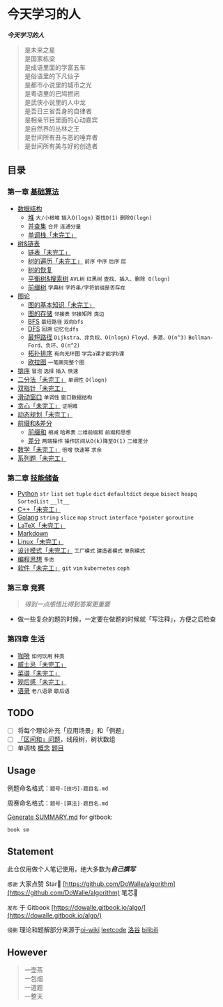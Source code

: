 # 今天学习的人

***今天学习的人***  

> 是未来之星  
> 是国家栋梁  
> 是成语里面的学富五车  
> 是俗语里的下凡仙子  
> 是都市小说里的城市之光  
> 是粤语里的巴鸠撚闭  
> 是武侠小说里的人中龙  
> 是吾日三省吾身的自律者  
> 是相亲节目里面的心动嘉宾  
> 是自然界的丛林之王  
> 是世间所有丑与恶的唾弃者  
> 是世间所有美与好的创造者  

## 目录

### 第一章 [基础算法](https://dowalle.gitbook.io/algo/ji-chu-suan-fa)
- [数据结构](https://dowalle.gitbook.io/algo/ji-chu-suan-fa/shu-ju-jie-gou)
  - [堆](./基础算法/数据结构/堆.md)  `大/小根堆`  `插入O(logn)`  `查找O(1)`  `删除O(logn)`
  - [并查集](/基础算法/数据结构/并查集.md)  `合并`  `连通分量`
  - [单调栈「未完工」](/基础算法/数据结构/单调栈.md)
- [树&链表](https://dowalle.gitbook.io/algo/ji-chu-suan-fa/shu-lian-biao)
  - [链表「未完工」](./基础算法/树&链表/链表.md)
  - [树的遍历「未完工」](./基础算法/树&链表/树的遍历.md)  `前序`  `中序`  `后序`  `层`
  - [树的恢复](./基础算法/树&链表/树的恢复.md)
  - [平衡树&搜索树](./基础算法/树&链表/平衡树&搜索树.md)  `AVL树`  `红黑树`  `查找、插入、删除 O(logn)`
  - [前缀树](./基础算法/树&链表/前缀树.md)  `字典树`  `字符串/字符前缀是否存在`
- [图论](https://dowalle.gitbook.io/algo/ji-chu-suan-fa/tu-lun)
  - [图的基本知识「未完工」](./基础算法/图论/图的基本知识.md)
  - [图的存储](./基础算法/图论/图的存储.md)  `邻接表`  `邻接矩阵`  `类边`
  - [BFS](./基础算法/图论/BFS.md)  `最短路径`  `双向bfs`
  - [DFS](./基础算法/图论/DFS.md)  `回溯`  `记忆化dfs`
  - [最短路径](./基础算法/图论/最短路径.md)  `Dijkstra、非负权、O(nlogn)`  `Floyd、多源、O(n^3)`  `Bellman-Ford、负环、O(n^2)`
  - [拓扑排序](./基础算法/图论/拓扑排序.md)  `有向无环图`  `学完a课才能学b课`
  - [欧拉图](./基础算法/图论/欧拉图.md)  `一笔画完整个图`
- [排序](./基础算法/排序/排序.md)  `冒泡`  `选择`  `插入`  `快速`
- [二分法「未完工」](./基础算法/二分法/二分法.md)  `单调性`  `O(logn)`
- [双指针「未完工」](./基础算法/双指针/双指针.md)
- [滑动窗口](./基础算法/滑动窗口/滑动窗口.md)  `单调性`  `窗口数据结构`
- [贪心「未完工」](./基础算法/贪心/贪心.md)  `证明难`
- [动态规划「未完工」](./基础算法/动态规划/动态规划.md)
- [前缀和&差分](https://dowalle.gitbook.io/algo/ji-chu-suan-fa/qian-zhui-he-cha-fen)
  - [前缀和](./基础算法/前缀和&差分/前缀和.md)  `相减`  `哈希表`  `二维前缀和`  `前缀和思想`
  - [差分](./基础算法/前缀和&差分/差分.md)  `两端操作`  `操作区间从O(k)降至O(1)`  `二维差分`
- [数学「未完工」](./基础算法/数学/数学.md)  `倍增`  `快速幂`  `求余`
- [系列题「未完工」](./基础算法/系列题)

### 第二章 [技能储备](https://dowalle.gitbook.io/algo/ji-neng-chu-bei)

- [Python](https://dowalle.gitbook.io/algo/ji-neng-chu-bei/python)  `str`  `list`  `set`  `tuple`  `dict`  `defaultdict`  `deque`  `bisect`  `heapq`  `SortedList`  `__lt__`
- [C++「未完工」](https://dowalle.gitbook.io/algo/ji-neng-chu-bei/c++)
- [Golang](https://dowalle.gitbook.io/algo/ji-neng-chu-bei/golang)  `string`  `slice`  `map`  `struct`  `interface`  `*pointer`  `goroutine`  
- [LaTeX「未完工」](https://dowalle.gitbook.io/algo/ji-neng-chu-bei/latex)
- [Markdown](https://github.com/guodongxiaren/README)
- [Linux「未完工」](https://dowalle.gitbook.io/algo/ji-neng-chu-bei/linux)
- [设计模式「未完工」](https://dowalle.gitbook.io/algo/ji-neng-chu-bei/she-ji-mo-shi)  `工厂模式`  `建造者模式`  `单例模式`
- [编程思想](https://dowalle.gitbook.io/algo/ji-neng-chu-bei/bian-cheng-si-xiang)  `多态`
- [软件「未完工」](https://dowalle.gitbook.io/algo/ji-neng-chu-bei/ruan-jian)  `git`  `vim`  `kubernetes`  `ceph`

### 第三章 竞赛

> *得到一点感悟比得到答案更重要*

- 做一些复杂的题的时候，一定要在做题的时候就「写注释」，方便之后检查

### 第四章 生活

- [咖啡](https://dowalle.gitbook.io/algo/sheng-huo/ga-fei)  `如何饮用`  `种类`
- [威士忌「未完工」](https://dowalle.gitbook.io/algo/sheng-huo/wei-shi-ji)
- [菜谱「未完工」](https://dowalle.gitbook.io/algo/sheng-huo/cai-pu)
- [观后感「未完工」](https://dowalle.gitbook.io/algo/sheng-huo/guan-hou-gan)
- [语录](https://dowalle.gitbook.io/algo/sheng-huo/yu-lu)  `老八语录`  `歇后语`

## TODO

- [ ] 将每个理论补充「应用场景」和「例题」
- [ ] [「区间和」问题](https://leetcode-cn.com/problems/range-sum-query-mutable/solution/guan-yu-ge-lei-qu-jian-he-wen-ti-ru-he-x-41hv/)，线段树，树状数组
- [ ] 单调栈 [概念](https://www.jianshu.com/p/6bbd3653a57f) [题目](https://leetcode-cn.com/problems/longest-well-performing-interval/solution/can-kao-liao-ji-ge-da-shen-de-ti-jie-zhi-hou-zong-/)

## Usage

例题命名格式：`题号-[技巧]-题目名.md`

周赛命名格式：`题号-[算法]-题目名.md`

[Generate SUMMARY.md](https://github.com/imfly/gitbook-summary) for gitbook:

```shell
book sm
```

## Statement

此仓仅用做个人笔记使用，绝大多数为***自己撰写***

`感谢`  大家点赞 Star🌟 [https://github.com/DoWalle/algorithm](https://github.com/DoWalle/algorithm) 笔芯🤞

`发布`  于 Gitbook [https://dowalle.gitbook.io/algo/](https://dowalle.gitbook.io/algo/)

`侵删`  理论和题解部分来源于[oi-wiki](https://oi-wiki.org) [leetcode](https://leetcode-cn.com/problemset/all/) [洛谷](https://www.luogu.com.cn) [bilibili](https://www.bilibili.com)

## However

> 一壶茶  
> 一包烟  
> 一道题  
> 一整天  
